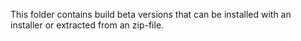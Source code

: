 ﻿This folder contains build beta versions that can be installed with an installer or extracted from an zip-file.